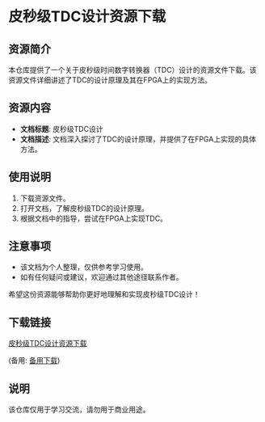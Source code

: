 # 皮秒级TDC设计资源下载

## 资源简介

本仓库提供了一个关于皮秒级时间数字转换器（TDC）设计的资源文件下载。该资源文件详细讲述了TDC的设计原理及其在FPGA上的实现方法。

## 资源内容

- **文档标题**: 皮秒级TDC设计
- **文档描述**: 文档深入探讨了TDC的设计原理，并提供了在FPGA上实现的具体方法。

## 使用说明

1. 下载资源文件。
2. 打开文档，了解皮秒级TDC的设计原理。
3. 根据文档中的指导，尝试在FPGA上实现TDC。

## 注意事项

- 该文档为个人整理，仅供参考学习使用。
- 如有任何疑问或建议，欢迎通过其他途径联系作者。

希望这份资源能够帮助你更好地理解和实现皮秒级TDC设计！

## 下载链接
[皮秒级TDC设计资源下载](https://pan.quark.cn/s/cb4ad9498b7c) 

(备用: [备用下载](https://pan.baidu.com/s/1F3fBoOn5_k6S6J_ciYXZ1A?pwd=1234))

## 说明

该仓库仅用于学习交流，请勿用于商业用途。
